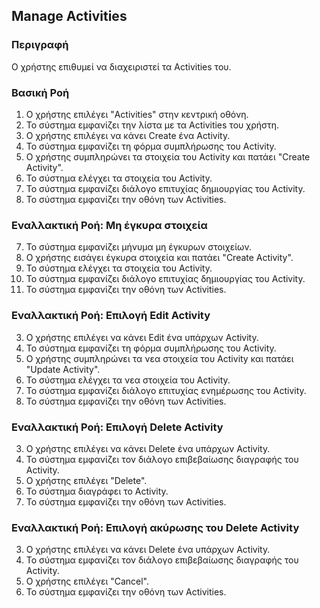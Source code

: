 ## Manage Activities

### Περιγραφή

Ο χρήστης επιθυμεί να διαχειριστεί τα Activities του.

### Βασική Ροή

1. Ο χρήστης επιλέγει "Activities" στην κεντρική οθόνη.
2. Το σύστημα εμφανίζει την λίστα με τα Activities του χρήστη.
3. Ο χρήστης επιλέγει να κάνει Create ένα Activity.
4. Το σύστημα εμφανίζει τη φόρμα συμπλήρωσης του Activity.
5. Ο χρήστης συμπληρώνει τα στοιχεία του Activity και πατάει "Create Activity".
6. Το σύστημα ελέγχει τα στοιχεία του Activity.
7. Το σύστημα εμφανίζει διάλογο επιτυχίας δημιουργίας του Activity.
8. Το σύστημα εμφανίζει την οθόνη των Activities.

### Εναλλακτική Ροή: Μη έγκυρα στοιχεία

7. Το σύστημα εμφανίζει μήνυμα μη έγκυρων στοιχείων.
8. Ο χρήστης εισάγει έγκυρα στοιχεία και πατάει "Create Activity".
9. Το σύστημα ελέγχει τα στοιχεία του Activity.
10. Το σύστημα εμφανίζει διάλογο επιτυχίας δημιουργίας του Activity.
11. Το σύστημα εμφανίζει την οθόνη των Activities.

### Εναλλακτική Ροή: Επιλογή Edit Activity

3. Ο χρήστης επιλέγει να κάνει Edit ένα υπάρχων Activity.
4. Το σύστημα εμφανίζει τη φόρμα συμπλήρωσης του Activity.
5. Ο χρήστης συμπληρώνει τα νεα στοιχεία του Activity και πατάει "Update Activity".
6. Το σύστημα ελέγχει τα νεα στοιχεία του Activity.
7. Το σύστημα εμφανίζει διάλογο επιτυχίας ενημέρωσης του Activity.
8. Το σύστημα εμφανίζει την οθόνη των Activities.

### Εναλλακτική Ροή: Επιλογή Delete Activity

3. Ο χρήστης επιλέγει να κάνει Delete ένα υπάρχων Activity.
4. Το σύστημα εμφανίζει τον διάλογο επιβεβαίωσης διαγραφής του Activity.
5. Ο χρήστης επιλέγει "Delete".
6. Το σύστημα διαγράφει το Activity.
7. Το σύστημα εμφανίζει την οθόνη των Activities.

### Εναλλακτική Ροή: Επιλογή ακύρωσης του Delete Activity

3. Ο χρήστης επιλέγει να κάνει Delete ένα υπάρχων Activity.
4. Το σύστημα εμφανίζει τον διάλογο επιβεβαίωσης διαγραφής του Activity.
5. Ο χρήστης επιλέγει "Cancel".
6. Το σύστημα εμφανίζει την οθόνη των Activities.